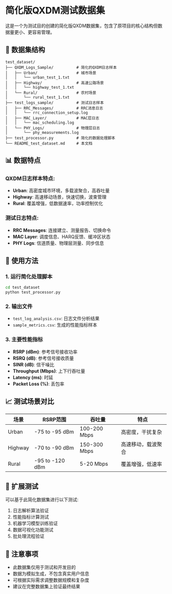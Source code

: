 # 简化版QXDM测试数据集

这是一个为测试目的创建的简化版QXDM数据集，包含了原项目的核心结构但数据量更小、更容易管理。

## 📁 数据集结构

```
test_dataset/
├── QXDM_Logs_Sample/          # 简化的QXDM日志样本
│   ├── Urban/                 # 城市场景
│   │   └── urban_test_1.txt
│   ├── Highway/               # 高速公路场景  
│   │   └── highway_test_1.txt
│   └── Rural/                 # 农村场景
│       └── rural_test_1.txt
├── test_logs_sample/          # 测试日志样本
│   ├── RRC_Messages/          # RRC消息日志
│   │   └── rrc_connection_setup.log
│   ├── MAC_Layer/             # MAC层日志
│   │   └── mac_scheduling.log
│   └── PHY_Logs/              # 物理层日志
│       └── phy_measurements.log
├── test_processor.py          # 简化的数据处理脚本
└── README_test_dataset.md     # 本文档
```

## 📊 数据特点

### QXDM日志样本特点:
- **Urban**: 高密度城市环境，多载波聚合，高吞吐量
- **Highway**: 高速移动场景，快速切换，波束管理
- **Rural**: 覆盖增强，低数据速率，功率控制优化

### 测试日志特点:
- **RRC Messages**: 连接建立、测量报告、切换命令
- **MAC Layer**: 调度信息、HARQ反馈、缓冲区状态
- **PHY Logs**: 信道质量、物理层测量、同步信息

## 🚀 使用方法

### 1. 运行简化处理脚本
```bash
cd test_dataset
python test_processor.py
```

### 2. 输出文件
- `test_log_analysis.csv`: 日志文件分析结果
- `sample_metrics.csv`: 生成的性能指标样本

### 3. 主要性能指标
- **RSRP (dBm)**: 参考信号接收功率
- **RSRQ (dB)**: 参考信号接收质量  
- **SINR (dB)**: 信干噪比
- **Throughput (Mbps)**: 上下行吞吐量
- **Latency (ms)**: 时延
- **Packet Loss (%)**: 丢包率

## 📈 测试场景对比

| 场景 | RSRP范围 | 吞吐量 | 特点 |
|------|----------|---------|------|
| Urban | -75 to -95 dBm | 100-200 Mbps | 高密度，干扰复杂 |
| Highway | -70 to -90 dBm | 150-300 Mbps | 高速移动，载波聚合 |
| Rural | -95 to -120 dBm | 5-20 Mbps | 覆盖增强，低速率 |

## 🔧 扩展测试

可以基于此简化数据集进行以下测试:
1. 日志解析算法验证
2. 性能指标计算测试  
3. 机器学习模型训练验证
4. 数据可视化功能测试
5. 批处理流程验证

## 📝 注意事项

- 此数据集仅用于测试和开发目的
- 数据为模拟生成，不包含真实用户信息
- 可根据实际需求调整数据规模和复杂度
- 建议在完整数据集上验证最终结果
